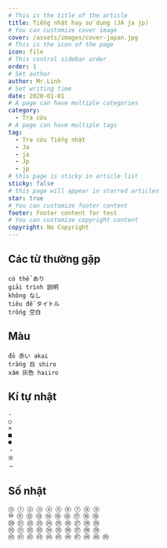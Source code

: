 ```yaml
---
# This is the title of the article
title: Tiếng nhật hay sử dụng (JA ja jp)
# You can customize cover image
cover: /assets/images/cover-japan.jpg
# This is the icon of the page
icon: file
# This control sidebar order
order: 1
# Set author
author: Mr.Linh
# Set writing time
date: 2020-01-01
# A page can have multiple categories
category:
  - Tra cứu
# A page can have multiple tags
tag:
  - Tra cứu Tiếng nhật
  - Ja
  - ja
  - Jp
  - jp
# this page is sticky in article list
sticky: false
# this page will appear in starred articles
star: true
# You can customize footer content
footer: Footer content for test
# You can customize copyright content
copyright: No Copyright
---
```


## Các từ thường gặp
    có thể あり 
    giải trình 説明
    không なし 
    tiêu đề タイトル
    trống 空白 


## Màu
    đỏ 赤い akai 
    trắng 白 shiro 
    xám 灰色 haiiro 

## Kí tự nhật
    -
    ○
    ×
    ■
    ●
    ・
    ※
    －

## Số nhật
    ⓪ ① ② ③ ④ ⑤ ⑥ ⑦ ⑧ ⑨ 
    ⑩ ⑪ ⑫ ⑬ ⑭ ⑮ ⑯ ⑰ ⑱ ⑲ 
    ⑳ ㉑ ㉒ ㉓ ㉔ ㉕ ㉖ ㉗ ㉘ ㉙ 
    ㉚ ㉛ ㉜ ㉝ ㉞ ㉟ ㊱ ㊲ ㊳ ㊴ 
    ㊵ ㊶ ㊷ ㊸ ㊹ ㊺ ㊻ ㊼ ㊽ ㊾ ㊿
